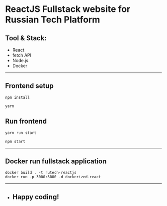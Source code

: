 # ReactJS Fullstack website for Russian Tech Platform

## Tool & Stack:
- React
- fetch API
- Node.js
- Docker
---
## Frontend setup
```
npm install
```

```
yarn
```

## Run frontend
```
yarn run start
```
```
npm start
```

---
## Docker run fullstack application
```
docker build . -t rutech-reactjs
docker run -p 3000:3000 -d dockerized-react
```
---
- ## Happy coding!